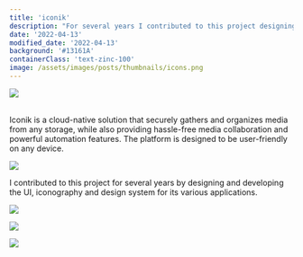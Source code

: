 ```yaml
---
title: 'iconik'
description: "For several years I contributed to this project designing and developing the interface and the design system for its different applications"
date: '2022-04-13'
modified_date: '2022-04-13'
background: '#13161A'
containerClass: 'text-zinc-100'
image: /assets/images/posts/thumbnails/icons.png
---
```


![](/assets/images/posts/design_system/000.png)

<br/>
Iconik is a cloud-native solution that securely gathers and organizes media from any storage, while also providing hassle-free media collaboration and powerful automation features. The platform is designed to be user-friendly on any device.
<br/>

![](/assets/images/posts/design_system/iconik_agent.png)

I contributed to this project for several years by designing and developing the UI, iconography and design system for its various applications.

![](/assets/images/posts/design_system/001.png)

![](/assets/images/posts/design_system/iconik.png)

![](/assets/images/posts/design_system/002.png)
